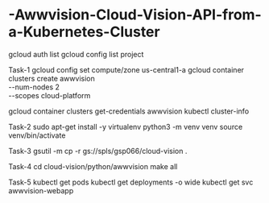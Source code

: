 # -Awwvision-Cloud-Vision-API-from-a-Kubernetes-Cluster

gcloud auth list
gcloud config list project

Task-1
gcloud config set compute/zone us-central1-a
gcloud container clusters create awwvision \
--num-nodes 2 \
--scopes cloud-platform

gcloud container clusters get-credentials awwvision
kubectl cluster-info

Task-2
sudo apt-get install -y virtualenv
python3 -m venv venv
source venv/bin/activate

Task-3
gsutil -m cp -r gs://spls/gsp066/cloud-vision .

Task-4
cd cloud-vision/python/awwvision
make all

Task-5
kubectl get pods
kubectl get deployments -o wide
kubectl get svc awwvision-webapp
